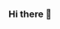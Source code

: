 ### Hi there 👋

<!--
**larsond513/larsond513** is a ✨ _special_ ✨ repository because its `README.md` (this file) appears on your GitHub profile.

Here are some ideas to get you started:

- 🌱 I’m currently learning developmental neuroscience 
- 🤔 I’m looking for help with my life
- 💬 Ask me about 
- 📫 How to reach me: Hedwig
- 😄 Pronouns: I self-identified as a lizard
- ⚡ Fun fact: Can't think of anything. If something comes up, I will update y'all
-->
